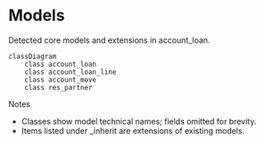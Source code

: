 # Models

Detected core models and extensions in account_loan.

```mermaid
classDiagram
    class account_loan
    class account_loan_line
    class account_move
    class res_partner
```

Notes
- Classes show model technical names; fields omitted for brevity.
- Items listed under _inherit are extensions of existing models.
